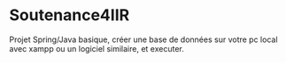 # Soutenance4IIR
Projet Spring/Java basique, créer une base de données sur votre pc local avec xampp ou un logiciel similaire, et executer. 


